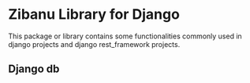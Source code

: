 # Zibanu Library for Django

This package or library contains some functionalities commonly used in django projects and django rest_framework projects. 

## Django db



